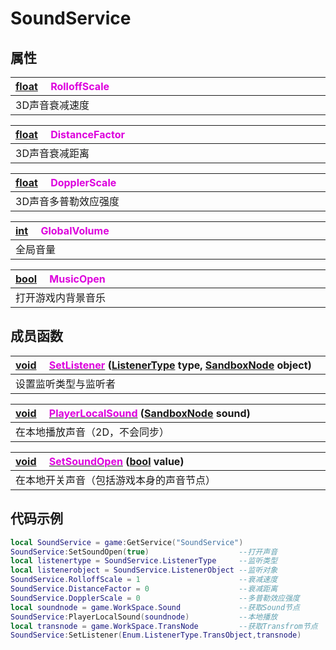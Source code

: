 # SoundService

## 属性

|<div style="width:700px">[float](/Api/DataType/Number.md) &emsp;<font color="dd00dd">RolloffScale</font></div>|
|:---|
|3D声音衰减速度|

|<div style="width:700px">[float](/Api/DataType/Number.md) &emsp;<font color="dd00dd">DistanceFactor</font></div>|
|:---|
|3D声音衰减距离|

|<div style="width:700px">[float](/Api/DataType/Number.md) &emsp;<font color="dd00dd">DopplerScale</font></div>|
|:---|
|3D声音多普勒效应强度|

|<div style="width:700px">[int](/Api/DataType/Number.md) &emsp;<font color="dd00dd">GlobalVolume</font></div>|
|:---|
|全局音量|

|<div style="width:700px">[bool](/Api/DataType/Bool.md) &emsp;<font color="dd00dd">MusicOpen</font></div>|
|:---|
|打开游戏内背景音乐|

## 成员函数

|<div style="width:700px">[void](/Api/DataType/Void.md) &emsp;[<font color="dd00dd">SetListener</font>](/Api/Classes/Sound/SoundService_F/SetListener.md) ([ListenerType](/Api/Enums/EnumListenerType.md) type, [SandboxNode](/Api/Classes/Base/SandboxNode.md) object)</div>|
|:---|
|设置监听类型与监听者|

|<div style="width:700px">[void](/Api/DataType/Void.md) &emsp;[<font color="dd00dd">PlayerLocalSound</font>](/Api/Classes/Sound/SoundService_F/PlayerLocalSound.md) ([SandboxNode](/Api/Classes/Base/SandboxNode.md) sound)</div>|
|:---|
|在本地播放声音（2D，不会同步）|

|<div style="width:700px">[void](/Api/DataType/Void.md) &emsp;[<font color="dd00dd">SetSoundOpen</font>](/Api/Classes/Sound/SoundService_F/SetSoundOpen.md) ([bool](/Api/DataType/Bool.md) value)</div>|
|:---|
|在本地开关声音（包括游戏本身的声音节点）|

## 代码示例

```lua
local SoundService = game:GetService("SoundService")
SoundService:SetSoundOpen(true)                    --打开声音
local listenertype = SoundService.ListenerType     --监听类型
local listenerobject = SoundService.ListenerObject --监听对象
SoundService.RolloffScale = 1                      --衰减速度
SoundService.DistanceFactor = 0                    --衰减距离
SoundService.DopplerScale = 0                      --多普勒效应强度
local soundnode = game.WorkSpace.Sound             --获取Sound节点
SoundService:PlayerLocalSound(soundnode)           --本地播放
local transnode = game.WorkSpace.TransNode         --获取Transfrom节点
SoundService:SetListener(Enum.ListenerType.TransObject,transnode)       --设置监听者
```